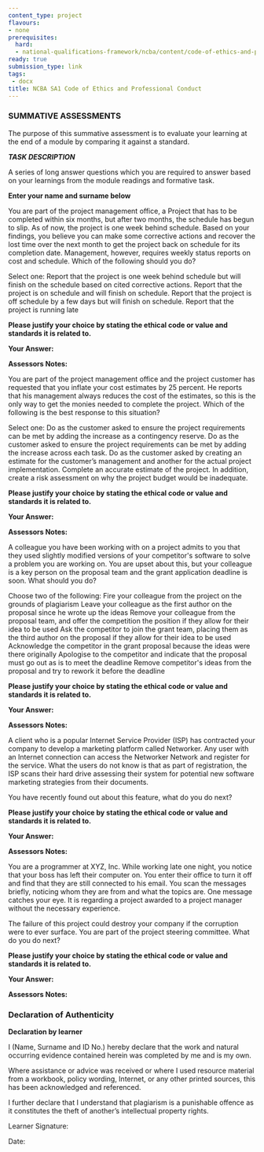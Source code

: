 ```yaml
---
content_type: project
flavours:
- none
prerequisites:
  hard:
  - national-qualifications-framework/ncba/content/code-of-ethics-and-professional-conduct
ready: true
submission_type: link
tags: 
 - docx
title: NCBA SA1 Code of Ethics and Professional Conduct
---
```

### SUMMATIVE ASSESSMENTS

The purpose of this summative assessment is to evaluate your learning at the end of a module by comparing it against a standard. 

***TASK DESCRIPTION***

A series of long answer questions which you are required to answer based on your learnings from the module readings and formative task.

**Enter your name and surname below**


You are part of the project management office, a Project that has to be completed within six months, but after two months, the schedule has begun to slip. As of now, the project is one week behind schedule. Based on your findings, you believe you can make some corrective actions and recover the lost time over the next month to get the project back on schedule for its completion date. Management, however, requires weekly status reports on cost and schedule. Which of the following should you do?

Select one:
Report that the project is one week behind schedule but will finish on the schedule based on cited corrective actions.
Report that the project is on schedule and will finish on schedule.
Report that the project is off schedule by a few days but will finish on schedule.
Report that the project is running late


**Please justify your choice by stating the ethical code or value and standards it is related to.**


**Your Answer:**



**Assessors Notes:**



You are part of the project management office and the project customer has requested that you inflate your cost estimates by 25 percent. He reports that his management always reduces the cost of the estimates, so this is the only way to get the monies needed to complete the project. Which of the following is the best response to this situation?


Select one:
Do as the customer asked to ensure the project requirements can be met by adding the increase as a contingency reserve.
Do as the customer asked to ensure the project requirements can be met by adding the increase across each task.
Do as the customer asked by creating an estimate for the customer’s management and another for the actual project implementation.
Complete an accurate estimate of the project. In addition, create a risk assessment on why the project budget would be inadequate.

**Please justify your choice by stating the ethical code or value and standards it is related to.**

**Your Answer:**



**Assessors Notes:**



A colleague you have been working with on a project admits to you that they used slightly modified versions of your competitor's software to solve a problem you are working on. You are upset about this, but your colleague is a key person on the proposal team and the grant application deadline is soon. What should you do? 

Choose two of the following: 
Fire your colleague from the project on the grounds of plagiarism 
Leave your colleague as the first author on the proposal since he wrote up the ideas 
Remove your colleague from the proposal team, and offer the competition the position if they allow for their idea to be used 
Ask the competitor to join the grant team, placing them as the third author on the proposal if they allow for their idea to be used 
Acknowledge the competitor in the grant proposal because the ideas were there originally 
Apologise to the competitor and indicate that the proposal must go out as is to meet the deadline 
Remove competitor's ideas from the proposal and try to rework it before the deadline

**Please justify your choice by stating the ethical code or value and standards it is related to.**

**Your Answer:**



**Assessors Notes:**



A client who is a popular Internet Service Provider (ISP) has contracted your company to develop a marketing platform called Networker. Any user with an Internet connection can access the Networker Network and register for the service. What the users do not know is that as part of registration, the ISP scans their hard drive assessing their system for potential new software marketing strategies from their documents. 


You have recently found out about this feature, what do you do next?

**Please justify your choice by stating the ethical code or value and standards it is related to.**

**Your Answer:**



**Assessors Notes:**



You are a programmer at XYZ, Inc. While working late one night, you notice that your boss has left their computer on. You enter their office to turn it off and find that they are still connected to his email. You scan the messages briefly, noticing whom they are from and what the topics are. One message catches your eye. It is regarding a project awarded to a project manager without the necessary experience.


The failure of this project could destroy your company if the corruption were to ever surface. You are part of the project steering committee. What do you do next?

**Please justify your choice by stating the ethical code or value and standards it is related to.**

**Your Answer:**



**Assessors Notes:**



### Declaration of Authenticity
 
**Declaration by learner**
 
I (Name, Surname and ID No.)   hereby declare that the work and natural occurring evidence contained herein was completed by me and is my own.
 
Where assistance or advice was received or where I used resource material from a workbook, policy wording, Internet, or any other printed sources, this has been acknowledged and referenced.
 
I further declare that I understand that plagiarism is a punishable offence as it constitutes the theft of another’s intellectual property rights.
 
                                                               
Learner Signature:                                        	

Date:
